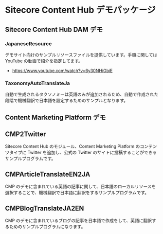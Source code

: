 # Sitecore Content Hub デモパッケージ

## Sitecore Content Hub DAM デモ

### JapaneseResource

デモサイト向けのサンプルリソースファイルを提供しています。手順に関しては YouTube の動画で紹介を指定してます。

* https://www.youtube.com/watch?v=6y30NHiGbiE

### TaxonomyAutoTranslateJa

自動で生成されるタクソノミーは英語のみが追加されるため、自動で作成された段階で機械翻訳で日本語を設定するためのサンプルとなります。

## Content Marketing Platform デモ

## CMP2Twitter

Sitecore Content Hub のモジュール、Content Marketing Platform のコンテンツタイプに Twitter を追加し、公式の Twitter のサイトに投稿することができるサンプルプログラムです。

## CMPArticleTranslateEN2JA

CMP のデモに含まれている英語の記事に関して、日本語のローカルリソースを選択することで、機械翻訳で日本語に翻訳をするサンプルプログラムです。

## CMPBlogTranslateJA2EN 

CMP のデモに含まれているブログの記事を日本語で作成をして、英語に翻訳するためのサンプルプログラムになります。
